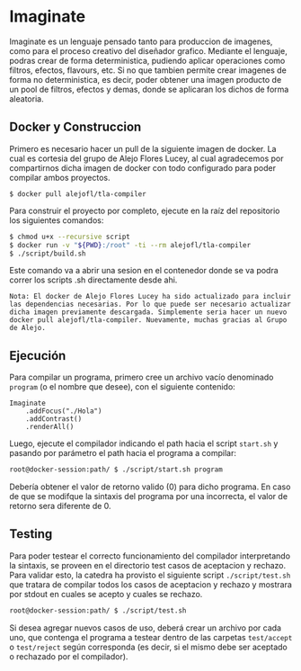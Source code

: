 # Imaginate

Imaginate es un lenguaje pensado tanto para produccion de imagenes, como para el proceso creativo del diseñador grafico. Mediante el lenguaje, podras crear de forma deterministica, pudiendo aplicar operaciones como filtros, efectos, flavours, etc. Si no que tambien permite crear imagenes de forma no deterministica, es decir, poder obtener una imagen producto de un pool de filtros, efectos y demas, donde se aplicaran los dichos de forma aleatoria.

## Docker y Construccion

 Primero es necesario hacer un pull de la siguiente imagen de docker. La cual es cortesia del grupo de Alejo Flores Lucey, al cual agradecemos por compartirnos dicha imagen de docker con todo configurado para poder compilar ambos proyectos.

```
$ docker pull alejofl/tla-compiler
```

Para construir el proyecto por completo, ejecute en la raíz del repositorio los siguientes comandos:

```bash
$ chmod u+x --recursive script
$ docker run -v "${PWD}:/root" -ti --rm alejofl/tla-compiler
$ ./script/build.sh
```

Este comando va a abrir una sesion en el contenedor donde se va podra correr los scripts .sh directamente desde ahi.

```
Nota: El docker de Alejo Flores Lucey ha sido actualizado para incluir las dependencias necesarias. Por lo que puede ser necesario actualizar dicha imagen previamente descargada. Simplemente seria hacer un nuevo docker pull alejofl/tla-compiler. Nuevamente, muchas gracias al Grupo de Alejo.
```

## Ejecución

Para compilar un programa, primero cree un archivo vacío denominado `program` (o el nombre que desee), con el siguiente contenido:

```Imaginate
Imaginate
    .addFocus("./Hola")
    .addContrast()
    .renderAll()
```

Luego, ejecute el compilador indicando el path hacia el script `start.sh` y pasando por parámetro el path hacia el programa a compilar:

```bash
root@docker-session:path/ $ ./script/start.sh program
```

Debería obtener el valor de retorno valido (0) para dicho programa. En caso de que se modifque la sintaxis del programa por una incorrecta, el valor de retorno sera diferente de 0.

## Testing

Para poder testear el correcto funcionamiento del compilador interpretando la sintaxis, se proveen en el directorio test casos de aceptacion y rechazo. Para validar esto, la catedra ha provisto el siguiente script `./script/test.sh` que tratara de compilar todos los casos de aceptacion y rechazo y mostrara por stdout en cuales se acepto y cuales se rechazo.

```bash
root@docker-session:path/ $ ./script/test.sh
```


Si desea agregar nuevos casos de uso, deberá crear un archivo por cada uno, que contenga el programa a testear dentro de las carpetas `test/accept` o `test/reject` según corresponda (es decir, si el mismo debe ser aceptado o rechazado por el compilador).
